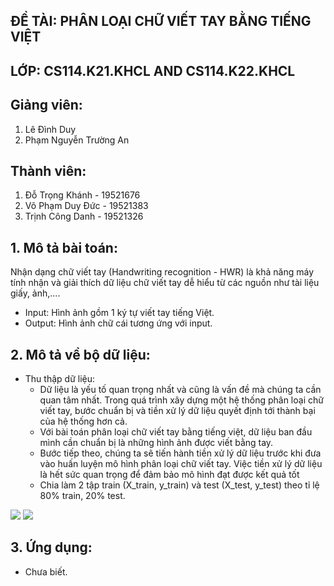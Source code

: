 ## ĐỀ TÀI: PHÂN LOẠI CHỮ VIẾT TAY BẰNG TIẾNG VIỆT
## LỚP: CS114.K21.KHCL AND CS114.K22.KHCL
## Giảng viên:
1. Lê Đình Duy
2. Phạm Nguyễn Trường An
## Thành viên:
1. Đỗ Trọng Khánh - 19521676
2. Võ Phạm Duy Đức - 19521383
3. Trịnh Công Danh - 19521326
## 1. Mô tả bài toán:
Nhận dạng chữ viết tay (Handwriting recognition - HWR) là khả năng máy tính nhận và giải thích dữ liệu chữ viết tay dễ hiểu từ các nguồn như tài liệu giấy, ảnh,....

- Input: Hình ảnh gồm 1 ký tự viết tay tiếng Việt.
- Output: Hình ảnh chữ cái tương ứng với input.
## 2. Mô tả về bộ dữ liệu:
  - Thu thập dữ liệu:
    - Dữ liệu là yếu tố quan trọng nhất và cũng là vấn đề mà chúng ta cần quan tâm nhất. Trong quá trình xây dựng một hệ thống phân loại chữ viết tay, bước chuẩn bị và tiền xử lý dữ liệu quyết định tới thành bại của hệ thống hơn cả.
    - Với bài toán phân loại chữ viết tay bằng tiếng việt, dữ liệu ban đầu mình cần chuẩn bị là những hình ảnh được viết bằng tay.
    - Bước tiếp theo, chúng ta sẽ tiến hành tiền xử lý dữ liệu trước khi đưa vào huấn luyện mô hình phân loại chữ viết tay. Việc tiền xử lý dữ liệu là hết sức quan trọng để đảm bảo mô hình đạt được kết quả tốt
    - Chia làm 2 tập train (X_train, y_train) và test (X_test, y_test) theo tỉ lệ 80% train, 20% test.

![](/Image/data.JPG)
![](/Image/scan_data.JPG)

## 3. Ứng dụng:
  - Chưa biết.
